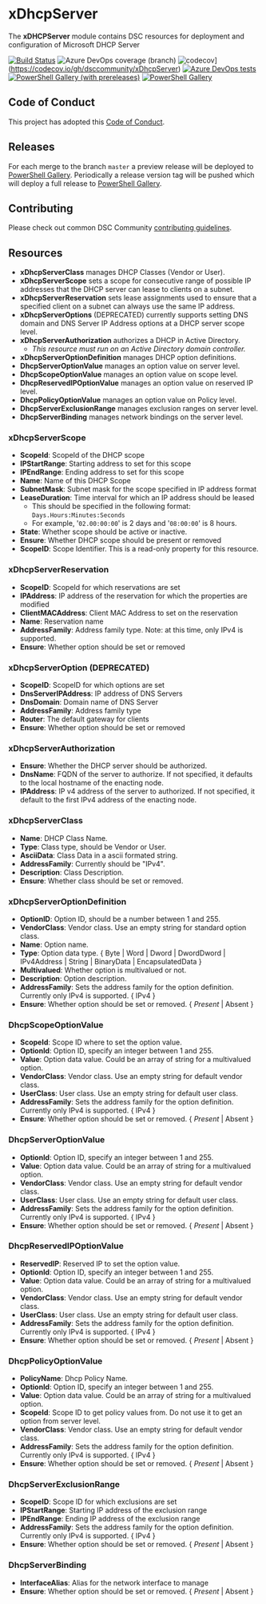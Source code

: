 # xDhcpServer

The **xDHCPServer** module contains DSC resources for deployment and
configuration of Microsoft DHCP Server

[![Build Status](https://dev.azure.com/dsccommunity/xDhcpServer/_apis/build/status/dsccommunity.xDhcpServer?branchName=master)](https://dev.azure.com/dsccommunity/xDhcpServer/_build/latest?definitionId=22&branchName=master)
![Azure DevOps coverage (branch)](https://img.shields.io/azure-devops/coverage/dsccommunity/xDhcpServer/22/master)
![codecov](https://codecov.io/gh/dsccommunity/xDhcpServer/branch/master/graph/badge.svg)](https://codecov.io/gh/dsccommunity/xDhcpServer)
[![Azure DevOps tests](https://img.shields.io/azure-devops/tests/dsccommunity/xDhcpServer/22/master)](https://dsccommunity.visualstudio.com/xDhcpServer/_test/analytics?definitionId=22&contextType=build)
[![PowerShell Gallery (with prereleases)](https://img.shields.io/powershellgallery/vpre/xDhcpServer?label=xDhcpServer%20Preview)](https://www.powershellgallery.com/packages/xDhcpServer/)
[![PowerShell Gallery](https://img.shields.io/powershellgallery/v/xDhcpServer?label=xDhcpServer)](https://www.powershellgallery.com/packages/xDhcpServer/)

## Code of Conduct

This project has adopted this [Code of Conduct](CODE_OF_CONDUCT.md).

## Releases

For each merge to the branch `master` a preview release will be
deployed to [PowerShell Gallery](https://www.powershellgallery.com/).
Periodically a release version tag will be pushed which will deploy a
full release to [PowerShell Gallery](https://www.powershellgallery.com/).

## Contributing

Please check out common DSC Community [contributing guidelines](https://dsccommunity.org/guidelines/contributing).

## Resources

- **xDhcpServerClass** manages DHCP Classes (Vendor or User).
- **xDhcpServerScope** sets a scope for consecutive range of possible IP
  addresses that the DHCP server can lease to clients on a subnet.
- **xDhcpServerReservation** sets lease assignments used to ensure that
  a specified client on a subnet can always use the same IP address.
- **xDhcpServerOptions** (DEPRECATED) currently supports setting DNS domain
  and DNS Server IP Address options at a DHCP server scope level.
- **xDhcpServerAuthorization** authorizes a DHCP in Active Directory.
  - *This resource must run on an Active Directory domain controller.*
- **xDhcpServerOptionDefinition** manages DHCP option definitions.
- **DhcpServerOptionValue** manages an option value on server level.
- **DhcpScopeOptionValue** manages an option value on scope level.
- **DhcpReservedIPOptionValue** manages an option value on reserved IP level.
- **DhcpPolicyOptionValue** manages an option value on Policy level.
- **DhcpServerExclusionRange** manages exclusion ranges on server level.
- **DhcpServerBinding** manages network bindings on the server level.

### xDhcpServerScope

- **ScopeId**: ScopeId of the DHCP scope
- **IPStartRange**: Starting address to set for this scope
- **IPEndRange**: Ending address to set for this scope
- **Name**: Name of this DHCP Scope
- **SubnetMask**: Subnet mask for the scope specified in IP address format
- **LeaseDuration**: Time interval for which an IP address should be leased
  - This should be specified in the following format: `Days.Hours:Minutes:Seconds`
  - For example, '`02.00:00:00`' is 2 days and '`08:00:00`' is 8 hours.
- **State**: Whether scope should be active or inactive.
- **Ensure**: Whether DHCP scope should be present or removed
- **ScopeID**: Scope Identifier. This is a read-only property for this resource.

### xDhcpServerReservation

- **ScopeID**: ScopeId for which reservations are set
- **IPAddress**: IP address of the reservation for which the properties
  are modified
- **ClientMACAddress**: Client MAC Address to set on the reservation
- **Name**: Reservation name
- **AddressFamily**: Address family type. Note: at this time, only IPv4
  is supported.
- **Ensure**: Whether option should be set or removed

### xDhcpServerOption (DEPRECATED)

- **ScopeID**: ScopeID for which options are set
- **DnsServerIPAddress**: IP address of DNS Servers
- **DnsDomain**: Domain name of DNS Server
- **AddressFamily**: Address family type
- **Router**: The default gateway for clients
- **Ensure**: Whether option should be set or removed

### xDhcpServerAuthorization

- **Ensure**: Whether the DHCP server should be authorized.
- **DnsName**: FQDN of the server to authorize. If not specified, it defaults
  to the local hostname of the enacting node.
- **IPAddress**: IP v4 address of the server to authorized. If not specified,
  it default to the first IPv4 address of the enacting node.

### xDhcpServerClass

- **Name**: DHCP Class Name.
- **Type**: Class type, should be Vendor or User.
- **AsciiData**: Class Data in a ascii formated string.
- **AddressFamily**: Currently should be "IPv4".
- **Description**: Class Description.
- **Ensure**: Whether class should be set or removed.

### xDhcpServerOptionDefinition

- **OptionID**: Option ID, should be a number between 1 and 255.
- **VendorClass**: Vendor class. Use an empty string for standard option class.
- **Name**: Option name.
- **Type**: Option data type. { Byte | Word | Dword | DwordDword | IPv4Address
  | String | BinaryData | EncapsulatedData }
- **Multivalued**: Whether option is multivalued or not.
- **Description**: Option description.
- **AddressFamily**: Sets the address family for the option definition.
   Currently only IPv4 is supported. { IPv4 }
- **Ensure**: Whether option should be set or removed. { *Present* | Absent }

### DhcpScopeOptionValue

- **ScopeId**: Scope ID where to set the option value.
- **OptionId**: Option ID, specify an integer between 1 and 255.
- **Value**: Option data value. Could be an array of string for a multivalued option.
- **VendorClass**: Vendor class. Use an empty string for default vendor class.
- **UserClass**: User class. Use an empty string for default user class.
- **AddressFamily**:  Sets the address family for the option definition.
  Currently only IPv4 is supported. { IPv4 }
- **Ensure**: Whether option should be set or removed. { *Present* | Absent }

### DhcpServerOptionValue

- **OptionId**: Option ID, specify an integer between 1 and 255.
- **Value**: Option data value. Could be an array of string for a multivalued option.
- **VendorClass**: Vendor class. Use an empty string for default vendor class.
- **UserClass**: User class. Use an empty string for default user class.
- **AddressFamily**:  Sets the address family for the option definition.
  Currently only IPv4 is supported. { IPv4 }
- **Ensure**: Whether option should be set or removed. { *Present* | Absent }

### DhcpReservedIPOptionValue

- **ReservedIP**: Reserved IP to set the option value.
- **OptionId**: Option ID, specify an integer between 1 and 255.
- **Value**: Option data value. Could be an array of string for a multivalued option.
- **VendorClass**: Vendor class. Use an empty string for default vendor class.
- **UserClass**: User class. Use an empty string for default user class.
- **AddressFamily**:  Sets the address family for the option definition.
  Currently only IPv4 is supported. { IPv4 }
- **Ensure**: Whether option should be set or removed. { *Present* | Absent }

### DhcpPolicyOptionValue

- **PolicyName**: Dhcp Policy Name.
- **OptionId**: Option ID, specify an integer between 1 and 255.
- **Value**: Option data value. Could be an array of string for a multivalued
  option.
- **ScopeId**: Scope ID to get policy values from. Do not use it to get
  an option from server level.
- **VendorClass**: Vendor class. Use an empty string for default vendor class.
- **AddressFamily**:  Sets the address family for the option definition.
  Currently only IPv4 is supported. { IPv4 }
- **Ensure**: Whether option should be set or removed. { *Present* | Absent }

### DhcpServerExclusionRange

- **ScopeID**: Scope ID for which exclusions are set
- **IPStartRange**: Starting IP address of the exclusion range
- **IPEndRange**: Ending IP address of the exclusion range
- **AddressFamily**: Sets the address family for the option definition.
  Currently only IPv4 is supported. { IPv4 }
- **Ensure**: Whether option should be set or removed. { *Present* | Absent }

### DhcpServerBinding

- **InterfaceAlias**: Alias for the network interface to manage
- **Ensure**: Whether option should be set or removed. { *Present* | Absent }
